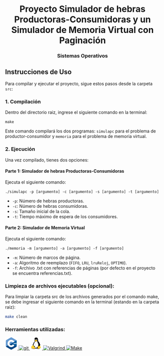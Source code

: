 <h1 align="center">Proyecto Simulador de hebras Productoras-Consumidoras y un Simulador de Memoria Virtual con Paginación</h1>
<h3 align="center">Sistemas Operativos</h3>
<h2>Instrucciones de Uso</h2>

<p>Para compilar y ejecutar el proyecto, sigue estos pasos desde la carpeta <code>src</code>:</p>

<h3>1. Compilación</h3>
<p>Dentro del directorio raiz, ingrese el siguiente comando en la terminal:</p>
<pre>
<code>make</code>
</pre>
<p>Este comando compilará los dos programas: <code>simulapc</code> para el problema de productor-consumidor y <code>memoria</code> para el problema de memoria virtual.</p>

<h3>2. Ejecución</h3>
<p>Una vez compilado, tienes dos opciones:</p>

<h4>Parte 1: Simulador de hebras Productoras-Consumidoras </h4>
<p>Ejecuta el siguiente comando:</p>
<pre>
<code>./simulapc -p [argumento] -c [argumento] -s [argumento] -t [argumento]</code>
</pre>
<ul>
  <li><code>-p</code>: Número de hebras productoras.</li>
  <li><code>-c</code>: Número de hebras consumidoras.</li>
  <li><code>-s</code>: Tamaño inicial de la cola.</li>
  <li><code>-t</code>: Tiempo máximo de espera de los consumidores.</li>
</ul>

<h4>Parte 2: Simulador de Memoria Virtual</h4>
<p>Ejecuta el siguiente comando:</p>
<pre>
<code>./memoria -m [argumento] -a [argumento] -f [argumento]</code>
</pre>
<ul>
  <li><code>-m</code>: Número de marcos de página.</li>
  <li><code>-a</code>: Algoritmo de reemplazo (<code>FIFO</code>, <code>LRU</code>, <code>lruReloj</code>, <code>OPTIMO</code>).</li>
  <li><code>-f</code>: Archivo .txt con referencias de páginas  (por defecto en el proyecto se encuentra referencias.txt). </li>
</ul>



### Limpieza de archivos ejecutables (opcional):
Para limpiar la carpeta src de los archivos generados por el comando make, se debe ingresar el siguiente comando en la terminal (estando en la carpeta raiz):

```sh
make clean
```

<h3 align="left">Herramientas utilizadas: </h3>
<p align="left"> 
  <p align="left"> <a href="https://www.w3schools.com/cpp/" target="_blank" rel="noreferrer"> <img src="https://raw.githubusercontent.com/devicons/devicon/master/icons/cplusplus/cplusplus-original.svg" alt="cplusplus" width="40" height="40"/> </a> <a href="https://git-scm.com/" target="_blank" rel="noreferrer"> <img src="https://www.vectorlogo.zone/logos/git-scm/git-scm-icon.svg" alt="git" width="40" height="40"/> </a> <a href="https://www.linux.org/" target="_blank" rel="noreferrer"> <img src="https://raw.githubusercontent.com/devicons/devicon/master/icons/linux/linux-original.svg" alt="linux" width="40"  

  <a href="https://valgrind.org/" target="_blank" rel="noreferrer"> 
    <img src="https://upload.wikimedia.org/wikipedia/en/thumb/f/f9/Valgrind_logo.png/200px-Valgrind_logo.png" alt="Valgrind" width="40" height="40"/> 
  </a> 
    <a href="https://www.gnu.org/software/make/" target="_blank" rel="noreferrer"> 
        <img src="https://static1.makeuseofimages.com/wordpress/wp-content/uploads/2023/05/the-popular-makefile-logo.jpg" alt="Make" width="60" height="40"/>
    </a>
</p>
